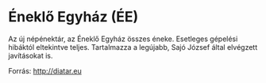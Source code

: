 Éneklő Egyház (ÉE)
==================

Az új népénektár, az Éneklő Egyház összes éneke. Esetleges gépelési hibáktól eltekintve teljes. Tartalmazza a legújabb, Sajó József által elvégzett javításokat is.

Forrás: http://diatar.eu
